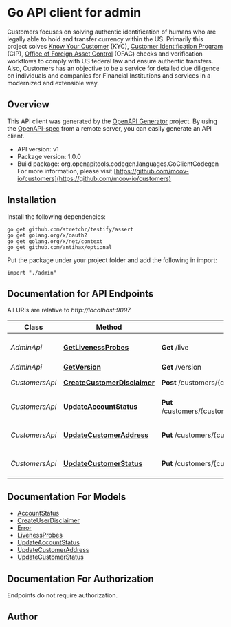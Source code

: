 # Go API client for admin

Customers focuses on solving authentic identification of humans who are legally able to hold and transfer currency within the US. Primarily this project solves [Know Your Customer](https://en.wikipedia.org/wiki/Know_your_customer) (KYC), [Customer Identification Program](https://en.wikipedia.org/wiki/Customer_Identification_Program) (CIP), [Office of Foreign Asset Control](https://www.treasury.gov/about/organizational-structure/offices/Pages/Office-of-Foreign-Assets-Control.aspx) (OFAC) checks and verification workflows to comply with US federal law and ensure authentic transfers. Also, Customers has an objective to be a service for detailed due diligence on individuals and companies for Financial Institutions and services in a modernized and extensible way.


## Overview
This API client was generated by the [OpenAPI Generator](https://openapi-generator.tech) project.  By using the [OpenAPI-spec](https://www.openapis.org/) from a remote server, you can easily generate an API client.

- API version: v1
- Package version: 1.0.0
- Build package: org.openapitools.codegen.languages.GoClientCodegen
For more information, please visit [https://github.com/moov-io/customers](https://github.com/moov-io/customers)

## Installation

Install the following dependencies:

```shell
go get github.com/stretchr/testify/assert
go get golang.org/x/oauth2
go get golang.org/x/net/context
go get github.com/antihax/optional
```

Put the package under your project folder and add the following in import:

```golang
import "./admin"
```

## Documentation for API Endpoints

All URIs are relative to *http://localhost:9097*

Class | Method | HTTP request | Description
------------ | ------------- | ------------- | -------------
*AdminApi* | [**GetLivenessProbes**](docs/AdminApi.md#getlivenessprobes) | **Get** /live | Get Liveness Probes
*AdminApi* | [**GetVersion**](docs/AdminApi.md#getversion) | **Get** /version | Get Version
*CustomersApi* | [**CreateCustomerDisclaimer**](docs/CustomersApi.md#createcustomerdisclaimer) | **Post** /customers/{customerID}/disclaimers | Create disclaimer
*CustomersApi* | [**UpdateAccountStatus**](docs/CustomersApi.md#updateaccountstatus) | **Put** /customers/{customerID}/accounts/{accountID}/status | Update Account Status
*CustomersApi* | [**UpdateCustomerAddress**](docs/CustomersApi.md#updatecustomeraddress) | **Put** /customers/{customerID}/addresses/{addressID} | Update customers address
*CustomersApi* | [**UpdateCustomerStatus**](docs/CustomersApi.md#updatecustomerstatus) | **Put** /customers/{customerID}/status | Update Customer status


## Documentation For Models

 - [AccountStatus](docs/AccountStatus.md)
 - [CreateUserDisclaimer](docs/CreateUserDisclaimer.md)
 - [Error](docs/Error.md)
 - [LivenessProbes](docs/LivenessProbes.md)
 - [UpdateAccountStatus](docs/UpdateAccountStatus.md)
 - [UpdateCustomerAddress](docs/UpdateCustomerAddress.md)
 - [UpdateCustomerStatus](docs/UpdateCustomerStatus.md)


## Documentation For Authorization

 Endpoints do not require authorization.



## Author



